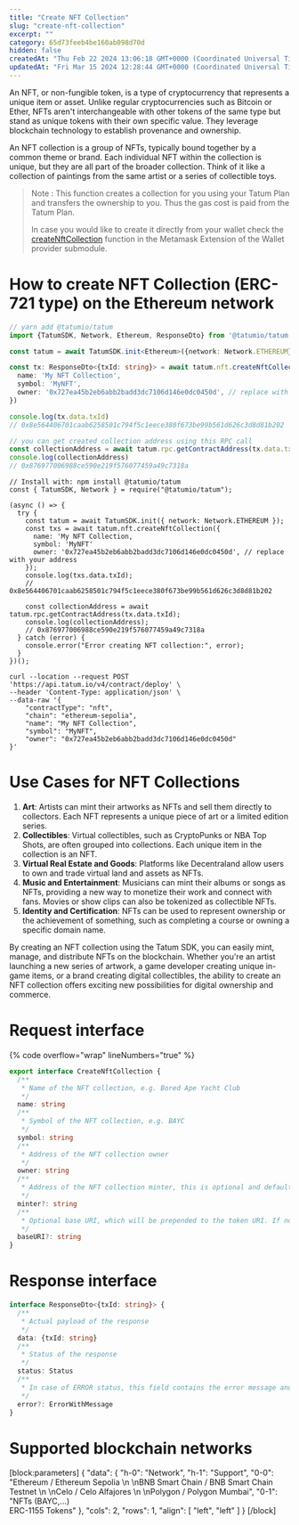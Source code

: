 ```yaml
---
title: "Create NFT Collection"
slug: "create-nft-collection"
excerpt: ""
category: 65d73feeb4be160ab098d70d
hidden: false
createdAt: "Thu Feb 22 2024 13:06:18 GMT+0000 (Coordinated Universal Time)"
updatedAt: "Fri Mar 15 2024 12:28:44 GMT+0000 (Coordinated Universal Time)"
---
```

An NFT, or non-fungible token, is a type of cryptocurrency that represents a unique item or asset. Unlike regular cryptocurrencies such as Bitcoin or Ether, NFTs aren't interchangeable with other tokens of the same type but stand as unique tokens with their own specific value. They leverage blockchain technology to establish provenance and ownership.

An NFT collection is a group of NFTs, typically bound together by a common theme or brand. Each individual NFT within the collection is unique, but they are all part of the broader collection. Think of it like a collection of paintings from the same artist or a series of collectible toys.

> Note : This function creates a collection for you using your Tatum Plan and transfers the ownership to you. Thus the gas cost is paid from the Tatum Plan.
>
> In case you would like to create it directly from your wallet check the [createNftCollection](../wallet-provider/metamask/create-your-nft-collection.md) function in the Metamask Extension of the Wallet provider submodule.

# How to create NFT Collection (ERC-721 type) on the Ethereum network

```typescript
// yarn add @tatumio/tatum
import {TatumSDK, Network, Ethereum, ResponseDto} from '@tatumio/tatum'

const tatum = await TatumSDK.init<Ethereum>({network: Network.ETHEREUM})

const tx: ResponseDto<{txId: string}> = await tatum.nft.createNftCollection({
  name: 'My NFT Collection',
  symbol: 'MyNFT',
  owner: '0x727ea45b2eb6abb2badd3dc7106d146e0dc0450d', // replace with your address
})

console.log(tx.data.txId)
// 0x8e564406701caab6258501c794f5c1eece380f673be99b561d626c3d8d81b202

// you can get created collection address using this RPC call
const collectionAddress = await tatum.rpc.getContractAddress(tx.data.txId)
console.log(collectionAddress)
// 0x876977006988ce590e219f576077459a49c7318a
```
```Text Javascript
// Install with: npm install @tatumio/tatum
const { TatumSDK, Network } = require("@tatumio/tatum");

(async () => {
  try {
    const tatum = await TatumSDK.init({ network: Network.ETHEREUM });
    const txs = await tatum.nft.createNftCollection({
      name: 'My NFT Collection,
      symbol: 'MyNFT'
      owner: '0x727ea45b2eb6abb2badd3dc7106d146e0dc0450d', // replace with your address
    });
    console.log(txs.data.txId);
    // 0x8e564406701caab6258501c794f5c1eece380f673be99b561d626c3d8d81b202
    
    const collectionAddress = await tatum.rpc.getContractAddress(tx.data.txId);
    console.log(collectionAddress);
    // 0x876977006988ce590e219f576077459a49c7318a
  } catch (error) {
    console.error("Error creating NFT collection:", error);
  }
})();
```
```curl
curl --location --request POST 'https://api.tatum.io/v4/contract/deploy' \
--header 'Content-Type: application/json' \
--data-raw '{
    "contractType": "nft",
    "chain": "ethereum-sepolia",
    "name": "My NFT Collection",
    "symbol": "MyNFT",
    "owner": "0x727ea45b2eb6abb2badd3dc7106d146e0dc0450d"
}'
```

# Use Cases for NFT Collections

1. **Art**: Artists can mint their artworks as NFTs and sell them directly to collectors. Each NFT represents a unique piece of art or a limited edition series.
2. **Collectibles**: Virtual collectibles, such as CryptoPunks or NBA Top Shots, are often grouped into collections. Each unique item in the collection is an NFT.
3. **Virtual Real Estate and Goods**: Platforms like Decentraland allow users to own and trade virtual land and assets as NFTs.
4. **Music and Entertainment**: Musicians can mint their albums or songs as NFTs, providing a new way to monetize their work and connect with fans. Movies or show clips can also be tokenized as collectible NFTs.
5. **Identity and Certification**: NFTs can be used to represent ownership or the achievement of something, such as completing a course or owning a specific domain name.

By creating an NFT collection using the Tatum SDK, you can easily mint, manage, and distribute NFTs on the blockchain. Whether you're an artist launching a new series of artwork, a game developer creating unique in-game items, or a brand creating digital collectibles, the ability to create an NFT collection offers exciting new possibilities for digital ownership and commerce.

# Request interface

{% code overflow="wrap" lineNumbers="true" %}

```typescript
export interface CreateNftCollection {
  /**
   * Name of the NFT collection, e.g. Bored Ape Yacht Club
   */
  name: string
  /**
   * Symbol of the NFT collection, e.g. BAYC
   */
  symbol: string
  /**
   * Address of the NFT collection owner
   */
  owner: string
  /**
   * Address of the NFT collection minter, this is optional and defaults to the owner address
   */
  minter?: string
  /**
   * Optional base URI, which will be prepended to the token URI. If not specified, the token should be minted with the URI
   */
  baseURI?: string
}
```

# Response interface

```typescript
interface ResponseDto<{txId: string}> {
  /**
   * Actual payload of the response
   */
  data: {txId: string}
  /**
   * Status of the response
   */
  status: Status
  /**
   * In case of ERROR status, this field contains the error message and detailed description
   */
  error?: ErrorWithMessage
}
```

# Supported blockchain networks

[block:parameters]
{
  "data": {
    "h-0": "Network",
    "h-1": "Support",
    "0-0": "Ethereum / Ethereum Sepolia  \n  \nBNB Smart Chain / BNB Smart Chain Testnet  \n  \nCelo / Celo Alfajores  \n  \nPolygon / Polygon Mumbai",
    "0-1": "NFTs (BAYC,...)<br>ERC-1155 Tokens"
  },
  "cols": 2,
  "rows": 1,
  "align": [
    "left",
    "left"
  ]
}
[/block]
